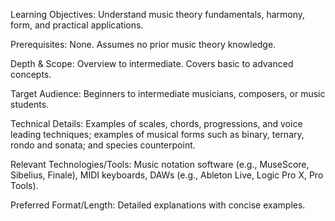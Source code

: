 Learning Objectives: Understand music theory fundamentals, harmony, form, and practical applications.

Prerequisites: None. Assumes no prior music theory knowledge.

Depth & Scope: Overview to intermediate. Covers basic to advanced concepts.

Target Audience: Beginners to intermediate musicians, composers, or music students.

Technical Details: Examples of scales, chords, progressions, and voice leading techniques; examples of musical forms such as binary, ternary, rondo and sonata; and species counterpoint.

Relevant Technologies/Tools: Music notation software (e.g., MuseScore, Sibelius, Finale), MIDI keyboards, DAWs (e.g., Ableton Live, Logic Pro X, Pro Tools).

Preferred Format/Length: Detailed explanations with concise examples.
